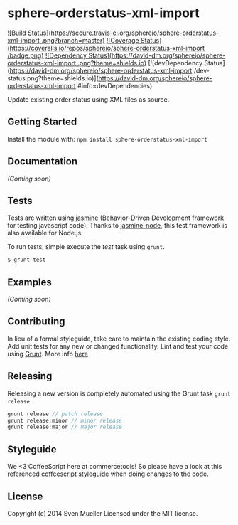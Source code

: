 # sphere-orderstatus-xml-import

[![Build Status](https://secure.travis-ci.org/sphereio/sphere-orderstatus-xml-import .png?branch=master)](http://travis-ci.org/sphereio/sphere-orderstatus-xml-import ) [![Coverage Status](https://coveralls.io/repos/sphereio/sphere-orderstatus-xml-import /badge.png)](https://coveralls.io/r/sphereio/sphere-orderstatus-xml-import ) [![Dependency Status](https://david-dm.org/sphereio/sphere-orderstatus-xml-import .png?theme=shields.io)](https://david-dm.org/sphereio/sphere-orderstatus-xml-import ) [![devDependency Status](https://david-dm.org/sphereio/sphere-orderstatus-xml-import /dev-status.png?theme=shields.io)](https://david-dm.org/sphereio/sphere-orderstatus-xml-import #info=devDependencies)


Update existing order status using XML files as source.

## Getting Started
Install the module with: `npm install sphere-orderstatus-xml-import `


## Documentation
_(Coming soon)_

## Tests
Tests are written using [jasmine](http://pivotal.github.io/jasmine/) (Behavior-Driven Development framework for testing javascript code). Thanks to [jasmine-node](https://github.com/mhevery/jasmine-node), this test framework is also available for Node.js.

To run tests, simple execute the *test* task using `grunt`.

```bash
$ grunt test
```

## Examples
_(Coming soon)_

## Contributing
In lieu of a formal styleguide, take care to maintain the existing coding style. Add unit tests for any new or changed functionality. Lint and test your code using [Grunt](http://gruntjs.com/).
More info [here](CONTRIBUTING.md)

## Releasing
Releasing a new version is completely automated using the Grunt task `grunt release`.

```javascript
grunt release // patch release
grunt release:minor // minor release
grunt release:major // major release
```

## Styleguide
We <3 CoffeeScript here at commercetools! So please have a look at this referenced [coffeescript styleguide](https://github.com/polarmobile/coffeescript-style-guide) when doing changes to the code.

## License
Copyright (c) 2014 Sven Mueller
Licensed under the MIT license.

